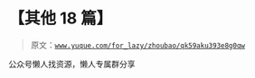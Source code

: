 # 【其他 18 篇】

> 原文：[`www.yuque.com/for_lazy/zhoubao/qk59aku393e8g0qw`](https://www.yuque.com/for_lazy/zhoubao/qk59aku393e8g0qw)

公众号懒人找资源，懒人专属群分享